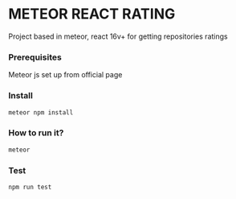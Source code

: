 # METEOR REACT RATING

Project based in meteor, react 16v+ for getting repositories ratings

### Prerequisites

Meteor js set up from official page

### Install

```javascript
meteor npm install
```

### How to run it?

```javascript
meteor
```

### Test

```javascript
npm run test
```
